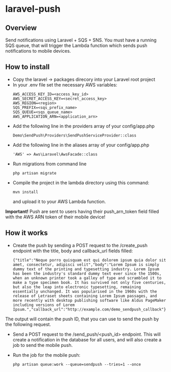 # laravel-push

## Overview

Send notifications using Laravel + SQS + SNS.
You must have a running SQS queue, that will trigger the Lambda function which sends push notifications to mobile devices. 

## How to install

- Copy the laravel -> packages direcory into your Laravel root project
- In your .env file set the necessary AWS variables:
  ```
  AWS_ACCESS_KEY_ID=<access_key_id>
  AWS_SECRET_ACCESS_KEY=<secret_access_key>
  AWS_REGION=<region>
  SQS_PREFIX=<sqs_prefix_name>
  SQS_QUEUE=<sqs_queue_name>
  AWS_APPLICATION_ARN=<application_arn>
  ```
- Add the following line in the providers array of your config/app.php
  ```
  Demo\SendPush\Providers\SendPushServiceProvider::class 
  ```
- Add the following line in the aliases array of your config/app.php
  ```
  'AWS' => Aws\Laravel\AwsFacade::class 
  ```
- Run migrations from command line
  ```
  php artisan migrate 
  ```
- Compile the project in the lambda directory using this command:
  ```
  mvn install 
  ```
  and upload it to your AWS Lambda function.

**Important!**
Push are sent to users having their push_arn_token field filled with the AWS ARN token of their mobile device!

## How it works

- Create the push by sending a POST request to the /create_push endpoint with the title, body and callback_url fields filled:
  ```
  {"title":"Neque porro quisquam est qui dolorem ipsum quia dolor sit amet, consectetur, adipisci velit","body":"Lorem Ipsum is simply dummy text of the printing and typesetting industry. Lorem Ipsum has been the industry's standard dummy text ever since the 1500s, when an unknown printer took a galley of type and scrambled it to make a type specimen book. It has survived not only five centuries, but also the leap into electronic typesetting, remaining essentially unchanged. It was popularised in the 1960s with the release of Letraset sheets containing Lorem Ipsum passages, and more recently with desktop publishing software like Aldus PageMaker including versions of Lorem Ipsum.","callback_url":"http://example.com/demo_sendpush_callback"} 
  ```

The output will contain the push ID, that you can use to send the push by the following request.

- Send a POST request to the /send_push/<push_id> endpoint. This will create a notification in the database for all users, and will also create a job to send the mobile push. 

- Run the job for the mobile push:
  ```
  php artisan queue:work --queue=sendpush --tries=1 --once 
  ```
